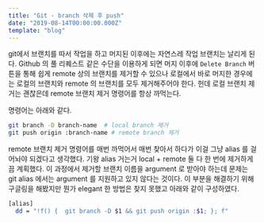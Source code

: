 ```yaml
---
title: "Git - branch 삭제 후 push"
date: "2019-08-14T00:00:00.000Z"
template: "blog"
---
```


git에서 브랜치를 따서 작업을 하고 머지된 이후에는 자연스레 작업 브랜치는 날리게 된다. Github 의 풀 리퀘스트 같은 수단을 이용하게 되면 머지 이후에 `Delete Branch` 버튼을 통해 쉽게 remote 상의 브랜치를 제거할 수 있으나 로컬에서 바로 머지한 경우에는 로컬의 브랜치와 remote 의 브랜치를 모두 제거해주어야 한다. 헌데 로컬 브랜치 제거는 괜찮은데 remote 브랜치 제거 명령어를 항상 까먹는다.

명령어는 아래와 같다.

```bash
git branch -D branch-name  # local branch 제거
git push origin :branch-name # remote branch 제거
```

remote 브랜치 제거 명령어를 매번 까먹어서 매번 찾아서 하다가 이걸 그냥 alias 를 걸어놔야 되겠다고 생각했다. 기왕 alias 거는거 local + remote 둘 다 한 번에 제거하게끔 계획했다. 이 과정에서 제거할 브랜치 이름을 argument 로 받아야 하는데 문제는 git alias 에서는 argument 를 지원하고 있지 않다는 것이다. 이 부분을 해결하기 위해 구글링을 해봤지만 뭔가 elegant 한 방법은 찾지 못했고 아래와 같이 구성하였다.

```bash
[alias]
  dd = "!f() {  git branch -D $1 && git push origin :$1; }; f"
```



